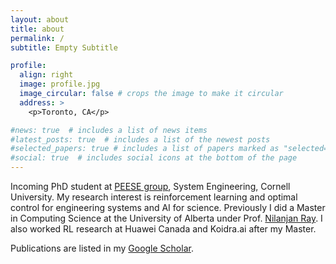 ```yaml
---
layout: about
title: about
permalink: /
subtitle: Empty Subtitle

profile:
  align: right
  image: profile.jpg
  image_circular: false # crops the image to make it circular
  address: >
    <p>Toronto, CA</p>

#news: true  # includes a list of news items
#latest_posts: true  # includes a list of the newest posts
#selected_papers: true # includes a list of papers marked as "selected={true}"
#social: true  # includes social icons at the bottom of the page
---
```


Incoming PhD student at [PEESE group](https://www.peese.org), System Engineering, Cornell University. 
My research interest is reinforcement learning and optimal control for engineering systems and AI for science.
Previously I did a Master in Computing Science at the University of Alberta under Prof. [Nilanjan Ray](https://webdocs.cs.ualberta.ca/~nray1/).
I also worked RL research at Huawei Canada and Koidra.ai after my Master.

Publications are listed in my [Google Scholar](https://scholar.google.com/citations?user=AX2ULvIAAAAJ&hl=en).